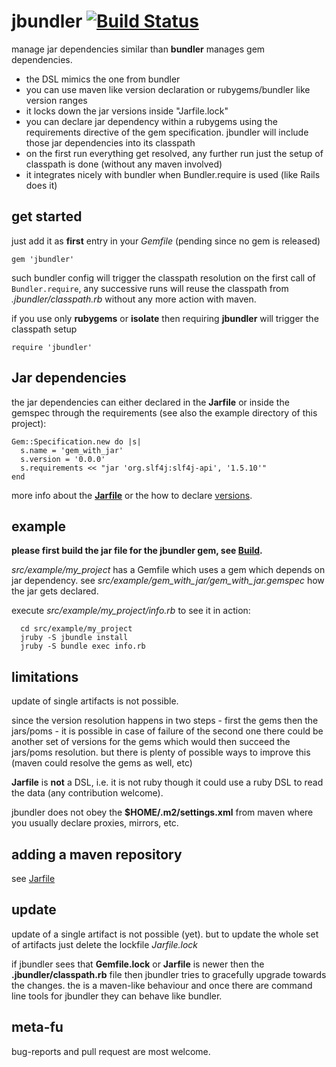 # jbundler [![Build Status](https://secure.travis-ci.org/mkristian/jbundler.png)](http://travis-ci.org/mkristian/jbundler) #

manage jar dependencies similar than **bundler** manages gem dependencies.

* the DSL mimics the one from bundler
* you can use maven like version declaration or rubygems/bundler like version ranges
* it locks down the jar versions inside "Jarfile.lock"
* you can declare jar dependency within a rubygems using the requirements directive of the gem specification. jbundler will include those jar dependencies into its classpath
* on the first run everything get resolved, any further run just the setup of classpath is done (without any maven involved)
* it integrates nicely with bundler when Bundler.require is used (like Rails does it)

## get started

just add it as **first** entry in your *Gemfile* (pending since no gem is released)

```gem 'jbundler'```

such bundler config will trigger the classpath resolution on the first call of ```Bundler.require```, any successive runs will reuse the classpath from *.jbundler/classpath.rb* without any more action with maven.

if you use only **rubygems** or **isolate** then requiring **jbundler** will trigger the classpath setup

```require 'jbundler'```

## Jar dependencies ##

the jar dependencies can either declared in the **Jarfile** or inside the gemspec through the requirements (see also the example directory of this project):

    Gem::Specification.new do |s|
      s.name = 'gem_with_jar'
      s.version = '0.0.0'
      s.requirements << "jar 'org.slf4j:slf4j-api', '1.5.10'"
    end
    
more info about the **[Jarfile](https://github.com/torquebox/maven-tools/wiki/Jarfile)** or the how to declare [versions](https://github.com/torquebox/maven-tools/wiki/Versions).

## example ##

**please first build the jar file for the jbundler gem, see [Build](https://github.com/mkristian/jbundler/wiki/Build).** 

*src/example/my_project* has a Gemfile which uses a gem which depends on jar dependency. see *src/example/gem_with_jar/gem_with_jar.gemspec* how the jar gets declared.

execute *src/example/my_project/info.rb* to see it in action:

      cd src/example/my_project
      jruby -S jbundle install
      jruby -S bundle exec info.rb

## limitations ##

update of single artifacts is not possible.

since the version resolution happens in two steps - first the gems then the jars/poms - it is possible in case of failure of the second one there could be another set of versions for the gems which would then succeed the jars/poms resolution. but there is plenty of possible ways to improve this (maven could resolve the gems as well, etc)

**Jarfile** is **not** a DSL, i.e. it is not ruby though it could use a ruby DSL to read the data (any contribution welcome).

jbundler does not obey the **$HOME/.m2/settings.xml** from maven where you usually declare proxies, mirrors, etc.

## adding a maven repository ##

see	[Jarfile](https://github.com/torquebox/maven-tools/wiki/Jarfile)
	
## update ##

update of a single artifact is not possible (yet). but to update the whole set of artifacts just delete the lockfile *Jarfile.lock*

if jbundler sees that **Gemfile.lock** or **Jarfile** is newer then the **.jbundler/classpath.rb** file then jbundler tries to gracefully upgrade towards the changes. the is a maven-like behaviour and once there are command line tools for jbundler they can behave like bundler.

## meta-fu ##

bug-reports and pull request are most welcome.
